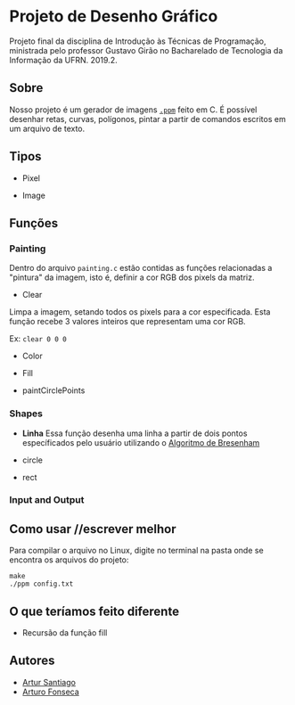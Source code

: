 # Projeto de Desenho Gráfico
Projeto final da disciplina de Introdução às Técnicas de Programação, ministrada pelo professor Gustavo Girão no Bacharelado de Tecnologia da Informação da UFRN. 2019.2.

## Sobre
Nosso projeto é um gerador de imagens <a href="http://netpbm.sourceforge.net/doc/ppm.html">`.ppm`</a> feito em C. É possível desenhar retas, curvas, polígonos, pintar a partir de comandos escritos em um arquivo de texto. 
## Tipos
 * Pixel

 * Image
 
## Funções
### Painting
Dentro do arquivo `painting.c` estão contidas as funções relacionadas a "pintura" da imagem, isto é, definir a cor RGB dos pixels da matriz.

* Clear

Limpa a imagem, setando todos os pixels para a cor especificada. Esta função recebe 3 valores inteiros que representam uma cor RGB.

Ex: `clear 0 0 0`

* Color

* Fill

* paintCirclePoints

### Shapes

* **Linha** Essa função desenha uma linha a partir de dois pontos específicados pelo usuário utilizando o <a href="https://www.cs.helsinki.fi/group/goa/mallinnus/lines/bresenh.html">Algoritmo de Bresenham </a>

* circle

* rect

### Input and Output



## Como usar //escrever melhor
Para compilar o arquivo no Linux, digite no terminal na pasta onde se encontra os arquivos do projeto:
```
make
./ppm config.txt
```

## O que teríamos feito diferente

* Recursão da função fill

## Autores
* <a href="https://github.com/artursantiago">Artur Santiago</a>
* <a href="https://github.com/arturo32">Arturo Fonseca</a>
